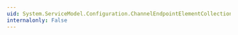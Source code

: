 ```yaml
---
uid: System.ServiceModel.Configuration.ChannelEndpointElementCollection.#ctor
internalonly: False
---
```

